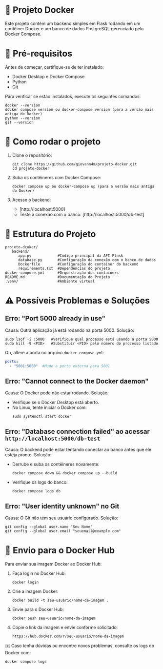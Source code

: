 # 🐳 Projeto Docker

Este projeto contém um backend simples em Flask rodando em um contêiner Docker e um banco de dados PostgreSQL 
gerenciado pelo Docker Compose.

# 📌 Pré-requisitos
Antes de começar, certifique-se de ter instalado:
- Docker Desktop e Docker Compose
- Python
- Git

Para verificar se estão instalados, execute os seguintes comandos:

```
docker --version
docker compose version ou docker-compose version (para a versão mais antiga do Docker)
python --version
git --version
```

# 🚀 Como rodar o projeto

1. Clone o repositório:

   ```
   git clone https://github.com/giovann4m/projeto-docker.git
   cd projeto-docker
   ```
   
3. Suba os contêineres com Docker Compose:
   ```
   docker compose up ou docker-compose up (para a versão mais antiga do Docker)
   ```
4. Acesse o backend:
   - [http://localhost:5000]
   - Teste a conexão com o banco: [http://localhost:5000/db-test]

# 📂 Estrutura do Projeto

```
projeto-dcoker/
   backend/
      app.py            #Código principal da API Flask
      database.py       #Configuração da conexão com o banco de dados     
      Dockerfile        #Configuração do container do backend
      requirements.txt  #Dependências do projeto
docker-compose.yml      #Orquestração dos containers
README.md               #Documentação do Projeto
.venv/                  #Ambiente virtual

```

# ⚠️ Possíveis Problemas e Soluções

## Erro: **"Port 5000 already in use"**
Causa: Outra aplicação já está rodando na porta 5000.
Solução:
```
sudo lsof -i :5000   #Verifique qual processo está usando a porta 5000
sudo kill -9 <PID>   #Substituir <PID> pelo número do processo listado
```
Ou, altere a porta no arquivo `docker-compose.yml`:
```yml
ports:
  - "5001:5000"  #Mude a porta externa para 5001
```

## Erro: **"Cannot connect to the Docker daemon"**
Causa: O Docker pode não estar rodando.
Solução:
- Verifique se o Docker Desktop está aberto.
- No Linux, tente iniciar o Docker com:
  ```
  sudo systemctl start docker
  ```

## Erro: **"Database connection failed" ao acessar `http://localhost:5000/db-test`**
Causa: O backend pode estar tentando conectar ao banco antes que ele esteja pronto.
Solução:
- Derrube e suba os contêineres novamente:
  ```
  docker compose down && docker compose up --build
  ```
- Verifique os logs do banco:
  ```
  docker compose logs db
  ```

## Erro: **"User identity unknown" no Git**
Causa: O Git não tem seu usuário configurado.
Solução:
```
git config --global user.name "Seu Nome"
git config --global user.email "seuemail@example.com"
```

# 📌 Envio para o Docker Hub
Para enviar sua imagem Docker ao Docker Hub:

1. Faça login no Docker Hub:
   ```
   docker login
   ```
2. Crie a imagem Docker:
   ```
   docker build -t seu-usuario/nome-da-imagem .
   ```
3. Envie para o Docker Hub:
   ```
   docker push seu-usuario/nome-da-imagem
   ```
4. Copie o link da imagem e envie conforme solicitado:
   ```
   https://hub.docker.com/r/seu-usuario/nome-da-imagem
   ```

✉️ Caso tenha dúvidas ou encontre novos problemas, consulte os logs do Docker com:
```
docker compose logs
```
